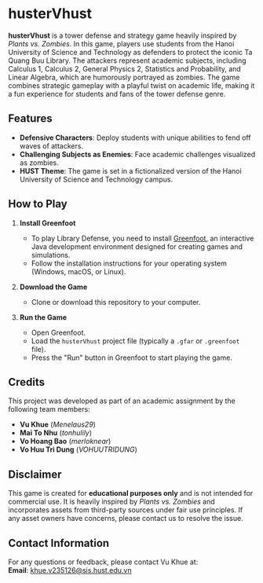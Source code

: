 # husterVhust 

**husterVhust** is a tower defense and strategy game heavily inspired by *Plants vs. Zombies*. In this game, players use students from the Hanoi University of Science and Technology as defenders to protect the iconic Ta Quang Buu Library. The attackers represent academic subjects, including Calculus 1, Calculus 2, General Physics 2, Statistics and Probability, and Linear Algebra, which are humorously portrayed as zombies. The game combines strategic gameplay with a playful twist on academic life, making it a fun experience for students and fans of the tower defense genre.  

## Features  
- **Defensive Characters**: Deploy students with unique abilities to fend off waves of attackers.  
- **Challenging Subjects as Enemies**: Face academic challenges visualized as zombies.  
- **HUST Theme**: The game is set in a fictionalized version of the Hanoi University of Science and Technology campus.  

## How to Play  

1. **Install Greenfoot**  
   - To play Library Defense, you need to install [Greenfoot](https://www.greenfoot.org/download), an interactive Java development environment designed for creating games and simulations.  
   - Follow the installation instructions for your operating system (Windows, macOS, or Linux).  

2. **Download the Game**  
   - Clone or download this repository to your computer.  

3. **Run the Game**  
   - Open Greenfoot.  
   - Load the `husterVhust` project file (typically a `.gfar` or `.greenfoot` file).  
   - Press the "Run" button in Greenfoot to start playing the game.  

## Credits  
This project was developed as part of an academic assignment by the following team members:  
- **Vu Khue** (*Menelaus29*)  
- **Mai To Nhu** (*tonhulily*)  
- **Vo Hoang Bao** (*merloknear*)  
- **Vo Huu Tri Dung** (*VOHUUTRIDUNG*)  

## Disclaimer  
This game is created for **educational purposes only** and is not intended for commercial use. It is heavily inspired by *Plants vs. Zombies* and incorporates assets from third-party sources under fair use principles. If any asset owners have concerns, please contact us to resolve the issue.  

## Contact Information  
For any questions or feedback, please contact Vu Khue at:  
**Email**: [khue.v235126@sis.hust.edu.vn](mailto:khue.v235126@sis.hust.edu.vn)  
